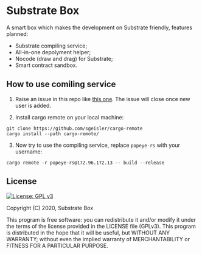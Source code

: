 # Substrate Box

A smart box which makes the development on Substrate friendly, features planned:

* Substrate compiling service;
* All-in-one depolyment helper;
* Nocode (draw and drag) for Substrate;
* Smart contract sandbox.

## How to use comiling service

1. Raise an issue in this repo like [this one](https://github.com/sub-box/sub-box/issues/2). The issue will close once new user is added.

2. Install cargo remote on your local machine:
```shell
git clone https://github.com/sgeisler/cargo-remote
cargo install --path cargo-remote/
```

3. Now try to use the compiling service, replace `popeye-rs` with your username:
```shell
cargo remote -r popeye-rs@172.96.172.13 -- build --release
``` 

## License
[![License: GPL v3](https://img.shields.io/badge/License-GPL%20v3-blue.svg)](http://www.gnu.org/licenses/gpl-3.0)

Copyright (C) 2020, Substrate Box

This program is free software: you can redistribute it and/or modify it under the terms of the license provided in the LICENSE file (GPLv3).  This program is distributed in the hope that it will be useful, but WITHOUT ANY WARRANTY; without even the implied warranty of MERCHANTABILITY or FITNESS FOR A PARTICULAR PURPOSE.
